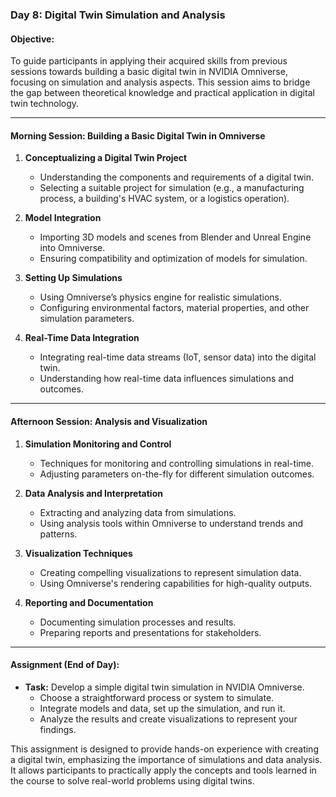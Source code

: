 ### Day 8: Digital Twin Simulation and Analysis

#### Objective:
To guide participants in applying their acquired skills from previous sessions towards building a basic digital twin in NVIDIA Omniverse, focusing on simulation and analysis aspects. This session aims to bridge the gap between theoretical knowledge and practical application in digital twin technology.

---

#### Morning Session: Building a Basic Digital Twin in Omniverse

1. **Conceptualizing a Digital Twin Project**
   - Understanding the components and requirements of a digital twin.
   - Selecting a suitable project for simulation (e.g., a manufacturing process, a building's HVAC system, or a logistics operation).

2. **Model Integration**
   - Importing 3D models and scenes from Blender and Unreal Engine into Omniverse.
   - Ensuring compatibility and optimization of models for simulation.

3. **Setting Up Simulations**
   - Using Omniverse’s physics engine for realistic simulations.
   - Configuring environmental factors, material properties, and other simulation parameters.

4. **Real-Time Data Integration**
   - Integrating real-time data streams (IoT, sensor data) into the digital twin.
   - Understanding how real-time data influences simulations and outcomes.

---

#### Afternoon Session: Analysis and Visualization

1. **Simulation Monitoring and Control**
   - Techniques for monitoring and controlling simulations in real-time.
   - Adjusting parameters on-the-fly for different simulation outcomes.

2. **Data Analysis and Interpretation**
   - Extracting and analyzing data from simulations.
   - Using analysis tools within Omniverse to understand trends and patterns.

3. **Visualization Techniques**
   - Creating compelling visualizations to represent simulation data.
   - Using Omniverse's rendering capabilities for high-quality outputs.

4. **Reporting and Documentation**
   - Documenting simulation processes and results.
   - Preparing reports and presentations for stakeholders.

---

#### Assignment (End of Day):

- **Task:** Develop a simple digital twin simulation in NVIDIA Omniverse.
  - Choose a straightforward process or system to simulate.
  - Integrate models and data, set up the simulation, and run it.
  - Analyze the results and create visualizations to represent your findings.

This assignment is designed to provide hands-on experience with creating a digital twin, emphasizing the importance of simulations and data analysis. It allows participants to practically apply the concepts and tools learned in the course to solve real-world problems using digital twins.